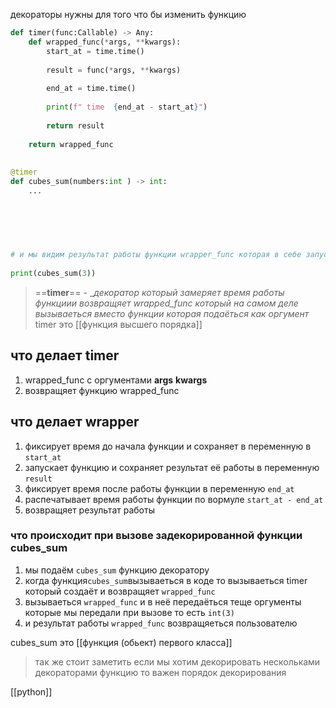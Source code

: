 декораторы нужны для того что бы изменить функцию 


```python
def timer(func:Callable) -> Any:   
    def wrapped_func(*args, **kwargs):  
	    start_at = time.time()   
  
        result = func(*args, **kwargs)  
  
        end_at = time.time()  
  
        print(f" time  {end_at - start_at}")  
  
        return result  
      
    return wrapped_func  
  
  
@timer  
def cubes_sum(numbers:int ) -> int:  
	...
  
  
  

 

# и мы видим результат работы функции wrapper_func которая в себе запустила функцию cubes_sum которую мы задекорировали  
  
print(cubes_sum(3))
```

>==**timer**== - __декоратор который замеряет время работы функциии    возвращяет wrapped_func который на самом деле вызываеться вместо функции которая подаёться как оргумент_  timer это [[функция высшего порядка]]

## что делает timer 
1. wrapped_func с оргументами **args** **kwargs**
2. возвращяет функцию wrapped_func 
## что делает wrapper 
 1. фиксирует время до начала функции и сохраняет в переменную в `start_at`
 2. запускает функцию и сохраняет результат её работы в переменную `result`
 3. фиксирует время после работы функции в переменную `end_at`
 4. распечатывает время работы функции по вормуле `start_at - end_at`
 5. возвращяет результат работы

### что происходит при вызове задекорированной функции cubes_sum
1. мы подаём `cubes_sum` функцию декоратору 
2.  когда функция`cubes_sum`вызываеться в коде то вызываеться timer который создаёт и возвращяет `wrapped_func`
3. вызываеться `wrapped_func` и в неё передаёться теще оргументы которые мы передали при вызове то есть `int(3)`
4. и результат работы `wrapped_func` возвращяеться пользователю

cubes_sum это [[функция (обьект) первого класса]]



> так же стоит заметить если мы хотим декорировать нескольками декораторами функцию то важен порядок декорирования


[[python]]